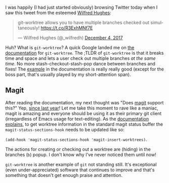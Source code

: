 I was happily (I had just started obviously) browsing Twitter today when I saw this tweet from the esteemed [Wilfred Hughes](http://www.wilfred.me.uk):

<blockquote class="twitter-tweet" data-lang="en"><p lang="en" dir="ltr">git-worktree allows you to have multiple branches checked out simultaneously! <a href="https://t.co/R3ExhMNf7E">https://t.co/R3ExhMNf7E</a></p>&mdash; Wilfred Hughes (@_wilfredh) <a href="https://twitter.com/_wilfredh/status/937827498196381697?ref_src=twsrc%5Etfw">December 4, 2017</a></blockquote>

Huh? What is `git-worktree`? A quick Google landed me on [the documentation](https://git-scm.com/docs/git-worktree) for `git-worktree`. The ;TLDR of `git-worktree` is that it breaks time and space and lets a user check out multiple branches *at the same time*. No more stash-checkout-stash-pop dance between branches and fixes\! The [example](https://git-scm.com/docs/git-worktree#_examples) in the documentation is really really good (except for the boss part, that's usually played by my short-attention span).

## Magit

After reading the documentation, my next thought was "Does [magit](https://magit.vc) support this?" Yep, [since last year](https://github.com/magit/magit/blob/94980fed2b87a2194c325702d1b70a58ca5738b7/lisp/magit-worktree.el)\! Let me take this moment to rave like a maniac, magit is amazing and everyone should be using it as their primary git client (irregardless of Emacs usage for text-editing). As the [documentation explains](https://emacsair.me/2016/05/19/magit-2.7/), to get worktree information in the standard magit status buffer the `magit-status-sections-hook` needs to be updated like so:

`(add-hook 'magit-status-sections-hook 'magit-insert-worktrees)`.

The actions for creating or checking out a worktree are (hiding) in the branches (`b`) popup. I don't know why I've never noticed them until now\!

`git-worktree` is another example of `git` not standing still. It's exceptional (even under-appreciated) software that continues to improve and that's something that doesn't get enough praise and attention.
